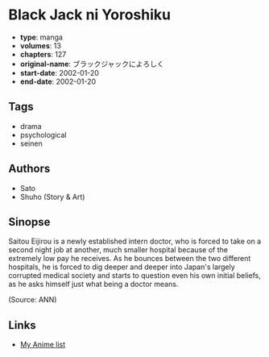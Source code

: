 # Black Jack ni Yoroshiku

-   **type**: manga
-   **volumes**: 13
-   **chapters**: 127
-   **original-name**: ブラックジャックによろしく
-   **start-date**: 2002-01-20
-   **end-date**: 2002-01-20

## Tags

-   drama
-   psychological
-   seinen

## Authors

-   Sato
-   Shuho (Story & Art)

## Sinopse

Saitou Eijirou is a newly established intern doctor, who is forced to take on a second night job at another, much smaller hospital because of the extremely low pay he receives. As he bounces between the two different hospitals, he is forced to dig deeper and deeper into Japan's largely corrupted medical society and starts to question even his own initial beliefs, as he asks himself just what being a doctor means.

(Source: ANN)

## Links

-   [My Anime list](https://myanimelist.net/manga/1668/Black_Jack_ni_Yoroshiku)
